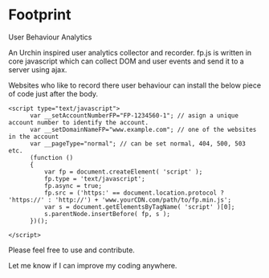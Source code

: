 Footprint
=========

User Behaviour Analytics

An Urchin inspired user analytics collector and recorder. 
fp.js is written in core javascript which can collect DOM and user events and send it to a server using ajax.


Websites who like to record there user behaviour can install the below piece of code just after the body.

```
<script type="text/javascript">
      var __setAccountNumberFP="FP-1234560-1"; // asign a unique account number to identify the account.
      var __setDomainNameFP="www.example.com"; // one of the websites in the account
      var __pageType="normal"; // can be set normal, 404, 500, 503 etc.
      (function ()
      {
          var fp = document.createElement( 'script' );
          fp.type = 'text/javascript';
          fp.async = true;
          fp.src = ('https:' == document.location.protocol ? 'https://' : 'http://') + 'www.yourCDN.com/path/to/fp.min.js';
          var s = document.getElementsByTagName( 'script' )[0];
          s.parentNode.insertBefore( fp, s );
      })();
      
</script>

```


Please feel free to use and contribute.

Let me know if I can improve my coding anywhere.
